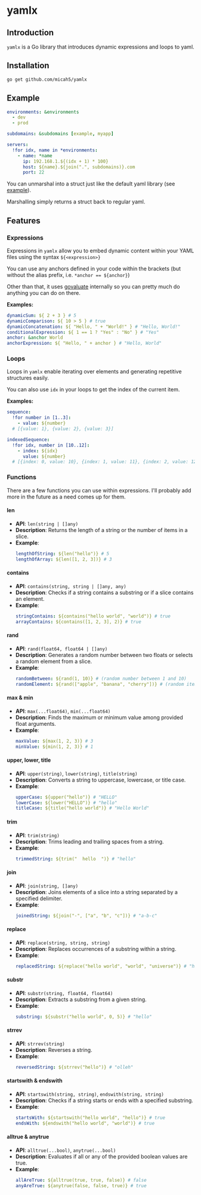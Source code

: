 # yamlx

## Introduction
`yamlx` is a Go library that introduces dynamic expressions and loops to yaml.

## Installation
```bash
go get github.com/micah5/yamlx
```

## Example
```yaml
environments: &environments
  - dev
  - prod

subdomains: &subdomains [example, myapp]

servers:
  !for idx, name in *environments:
    - name: *name
      ip: 192.168.1.${(idx + 1) * 100}
      host: ${name}.${join(".", subdomains)}.com
      port: 22
```

You can unmarshal into a struct just like the default yaml library (see [example](examples/test.go)).

Marshalling simply returns a struct back to regular yaml.

## Features

### Expressions
Expressions in `yamlx` allow you to embed dynamic content within your YAML files using the syntax `${<expression>}`

You can use any anchors defined in your code within the brackets (but without the alias prefix, i.e. `*anchor == ${anchor}`)

Other than that, it uses [govaluate](https://github.com/Knetic/govaluate) internally so you can pretty much do anything you can do on there.

**Examples:**
```yaml
dynamicSum: ${ 2 + 3 } # 5
dynamicComparison: ${ 10 > 5 } # true
dynamicConcatenation: ${ "Hello, " + "World!" } # "Hello, World!"
conditionalExpression: ${ 1 == 1 ? "Yes" : "No" } # "Yes"
anchor: &anchor World
anchorExpression: ${ "Hello, " + anchor } # "Hello, World"
```

### Loops
Loops in `yamlx` enable iterating over elements and generating repetitive structures easily. 

You can also use `idx` in your loops to get the index of the current item.

**Examples:**
```yaml
sequence:
  !for number in [1..3]:
    - value: ${number}
  # [{value: 1}, {value: 2}, {value: 3}]

indexedSequence:
  !for idx, number in [10..12]:
    - index: ${idx}
      value: ${number}
  # [{index: 0, value: 10}, {index: 1, value: 11}, {index: 2, value: 12}]
```

### Functions
There are a few functions you can use within expressions. I'll probably add more in the future as a need comes up for them.

#### len
- **API**: `len(string | []any)`
- **Description**: Returns the length of a string or the number of items in a slice.
- **Example**:
  ```yaml
  lengthOfString: ${len("hello")} # 5
  lengthOfArray: ${len([1, 2, 3])} # 3
  ```

#### contains
- **API**: `contains(string, string | []any, any)`
- **Description**: Checks if a string contains a substring or if a slice contains an element.
- **Example**:
  ```yaml
  stringContains: ${contains("hello world", "world")} # true
  arrayContains: ${contains([1, 2, 3], 2)} # true
  ```

#### rand
- **API**: `rand(float64, float64 | []any)`
- **Description**: Generates a random number between two floats or selects a random element from a slice.
- **Example**:
  ```yaml
  randomBetween: ${rand(1, 10)} # (random number between 1 and 10)
  randomElement: ${rand(["apple", "banana", "cherry"])} # (random item from list)
  ```

#### max & min
- **API**: `max(...float64)`, `min(...float64)`
- **Description**: Finds the maximum or minimum value among provided float arguments.
- **Example**:
  ```yaml
  maxValue: ${max(1, 2, 3)} # 3
  minValue: ${min(1, 2, 3)} # 1
  ```

#### upper, lower, title
- **API**: `upper(string)`, `lower(string)`, `title(string)`
- **Description**: Converts a string to uppercase, lowercase, or title case.
- **Example**:
  ```yaml
  upperCase: ${upper("hello")} # "HELLO"
  lowerCase: ${lower("HELLO")} # "hello"
  titleCase: ${title("hello world")} # "Hello World"
  ```

#### trim
- **API**: `trim(string)`
- **Description**: Trims leading and trailing spaces from a string.
- **Example**:
  ```yaml
  trimmedString: ${trim("  hello  ")} # "hello"
  ```

#### join
- **API**: `join(string, []any)`
- **Description**: Joins elements of a slice into a string separated by a specified delimiter.
- **Example**:
  ```yaml
  joinedString: ${join("-", ["a", "b", "c"])} # "a-b-c"
  ```

#### replace
- **API**: `replace(string, string, string)`
- **Description**: Replaces occurrences of a substring within a string.
- **Example**:
  ```yaml
  replacedString: ${replace("hello world", "world", "universe")} # "hello universe"
  ```

#### substr
- **API**: `substr(string, float64, float64)`
- **Description**: Extracts a substring from a given string.
- **Example**:
  ```yaml
  substring: ${substr("hello world", 0, 5)} # "hello"
  ```

#### strrev
- **API**: `strrev(string)`
- **Description**: Reverses a string.
- **Example**:
  ```yaml
  reversedString: ${strrev("hello")} # "olleh"
  ```

#### startswith & endswith
- **API**: `startswith(string, string)`, `endswith(string, string)`
- **Description**: Checks if a string starts or ends with a specified substring.
- **Example**:
  ```yaml
  startsWith: ${startswith("hello world", "hello")} # true
  endsWith: ${endswith("hello world", "world")} # true
  ```

#### alltrue & anytrue
- **API**: `alltrue(...bool)`, `anytrue(...bool)`
- **Description**: Evaluates if all or any of the provided boolean values are true.
- **Example**:
  ```yaml
  allAreTrue: ${alltrue(true, true, false)} # false
  anyAreTrue: ${anytrue(false, false, true)} # true
  ```
